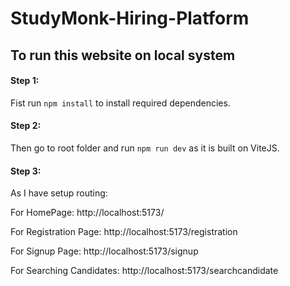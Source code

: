# StudyMonk-Hiring-Platform

## To run this website on local system
#### Step 1:
Fist run `npm install` to install required dependencies.
#### Step 2:
Then go to root folder and run `npm run dev` as it is built on ViteJS.

#### Step 3:
As I have setup routing:

For HomePage: http://localhost:5173/

For Registration Page: http://localhost:5173/registration

For Signup Page: http://localhost:5173/signup

For Searching Candidates: http://localhost:5173/searchcandidate